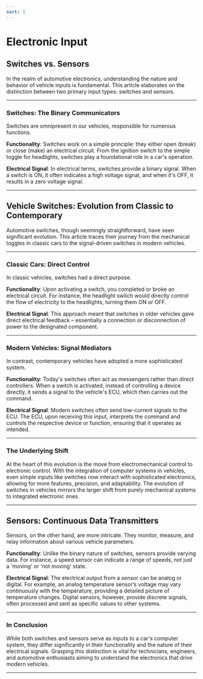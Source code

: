 ```yaml
---
sort: 1
---
```


# Electronic Input

## Switches vs. Sensors

In the realm of automotive electronics, understanding the nature and behavior of vehicle inputs is fundamental. This article elaborates on the distinction between two primary input types: switches and sensors.

---

### Switches: The Binary Communicators

Switches are omnipresent in our vehicles, responsible for numerous functions.

**Functionality**:
Switches work on a simple principle: they either open (break) or close (make) an electrical circuit. From the ignition switch to the simple toggle for headlights, switches play a foundational role in a car's operation.

**Electrical Signal**:
In electrical terms, switches provide a binary signal. When a switch is ON, it often indicates a high voltage signal, and when it's OFF, it results in a zero voltage signal.

---

## Vehicle Switches: Evolution from Classic to Contemporary

Automotive switches, though seemingly straightforward, have seen significant evolution. This article traces their journey from the mechanical toggles in classic cars to the signal-driven switches in modern vehicles.

---

### Classic Cars: Direct Control

In classic vehicles, switches had a direct purpose.

**Functionality**:
Upon activating a switch, you completed or broke an electrical circuit. For instance, the headlight switch would directly control the flow of electricity to the headlights, turning them ON or OFF.

**Electrical Signal**:
This approach meant that switches in older vehicles gave direct electrical feedback – essentially a connection or disconnection of power to the designated component.

---

### Modern Vehicles: Signal Mediators

In contrast, contemporary vehicles have adopted a more sophisticated system.

**Functionality**:
Today's switches often act as messengers rather than direct controllers. When a switch is activated, instead of controlling a device directly, it sends a signal to the vehicle's ECU, which then carries out the command.

**Electrical Signal**:
Modern switches often send low-current signals to the ECU. The ECU, upon receiving this input, interprets the command and controls the respective device or function, ensuring that it operates as intended.

---

### The Underlying Shift

At the heart of this evolution is the move from electromechanical control to electronic control. With the integration of computer systems in vehicles, even simple inputs like switches now interact with sophisticated electronics, allowing for more features, precision, and adaptability. The evolution of switches in vehicles mirrors the larger shift from purely mechanical systems to integrated electronic ones. 

---

## Sensors: Continuous Data Transmitters

Sensors, on the other hand, are more intricate. They monitor, measure, and relay information about various vehicle parameters.

**Functionality**:
Unlike the binary nature of switches, sensors provide varying data. For instance, a speed sensor can indicate a range of speeds, not just a 'moving' or 'not moving' state.

**Electrical Signal**:
The electrical output from a sensor can be analog or digital. For example, an analog temperature sensor’s voltage may vary continuously with the temperature, providing a detailed picture of temperature changes. Digital sensors, however, provide discrete signals, often processed and sent as specific values to other systems.

---

### In Conclusion

While both switches and sensors serve as inputs to a car's computer system, they differ significantly in their functionality and the nature of their electrical signals. Grasping this distinction is vital for technicians, engineers, and automotive enthusiasts aiming to understand the electronics that drive modern vehicles.

---


